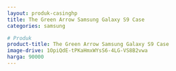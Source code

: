 ```yaml
---
layout: produk-casinghp
title: The Green Arrow Samsung Galaxy S9 Case
categories: samsung

# Produk
product-title: The Green Arrow Samsung Galaxy S9 Case
image-drive: 1OpiQdE-tPKaHmxWYsS6-4LG-VS8B2vwa
harga: 90000
---
```

